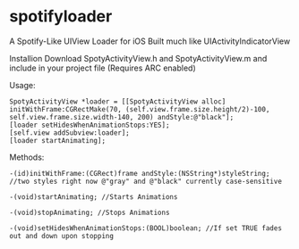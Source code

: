 spotifyloader
=============

A Spotify-Like UIView Loader for iOS
Built much like UIActivityIndicatorView

Installion Download SpotyActivityView.h and SpotyActivityView.m and include in your project file (Requires ARC enabled)

Usage:

    SpotyActivityView *loader = [[SpotyActivityView alloc] initWithFrame:CGRectMake(70, (self.view.frame.size.height/2)-100, self.view.frame.size.width-140, 200) andStyle:@"black"];
    [loader setHidesWhenAnimationStops:YES];
    [self.view addSubview:loader];
    [loader startAnimating];
    
Methods:

	-(id)initWithFrame:(CGRect)frame andStyle:(NSString*)styleString; //two styles right now @"gray" and @"black" currently case-sensitive
	
	-(void)startAnimating; //Starts Animations
	
	-(void)stopAnimating; //Stops Animations
	
	-(void)setHidesWhenAnimationStops:(BOOL)boolean; //If set TRUE fades out and down upon stopping
